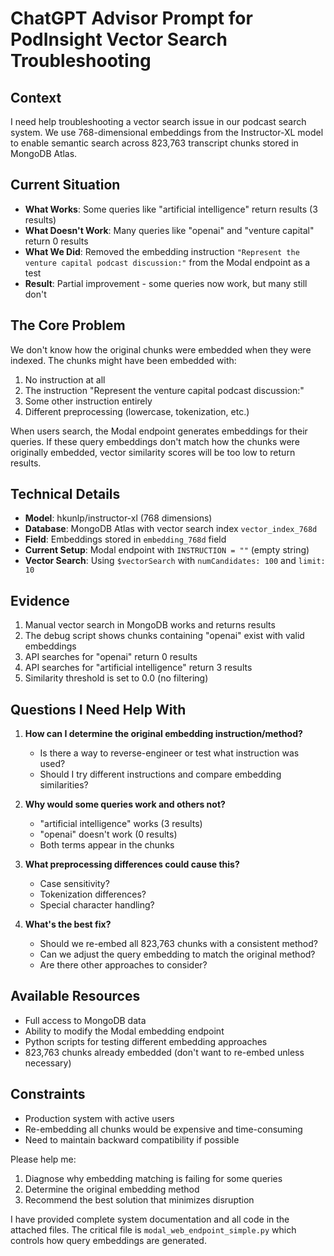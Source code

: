# ChatGPT Advisor Prompt for PodInsight Vector Search Troubleshooting

## Context
I need help troubleshooting a vector search issue in our podcast search system. We use 768-dimensional embeddings from the Instructor-XL model to enable semantic search across 823,763 transcript chunks stored in MongoDB Atlas.

## Current Situation
- **What Works**: Some queries like "artificial intelligence" return results (3 results)
- **What Doesn't Work**: Many queries like "openai" and "venture capital" return 0 results
- **What We Did**: Removed the embedding instruction `"Represent the venture capital podcast discussion:"` from the Modal endpoint as a test
- **Result**: Partial improvement - some queries now work, but many still don't

## The Core Problem
We don't know how the original chunks were embedded when they were indexed. The chunks might have been embedded with:
1. No instruction at all
2. The instruction "Represent the venture capital podcast discussion:"
3. Some other instruction entirely
4. Different preprocessing (lowercase, tokenization, etc.)

When users search, the Modal endpoint generates embeddings for their queries. If these query embeddings don't match how the chunks were originally embedded, vector similarity scores will be too low to return results.

## Technical Details
- **Model**: hkunlp/instructor-xl (768 dimensions)
- **Database**: MongoDB Atlas with vector search index `vector_index_768d`
- **Field**: Embeddings stored in `embedding_768d` field
- **Current Setup**: Modal endpoint with `INSTRUCTION = ""` (empty string)
- **Vector Search**: Using `$vectorSearch` with `numCandidates: 100` and `limit: 10`

## Evidence
1. Manual vector search in MongoDB works and returns results
2. The debug script shows chunks containing "openai" exist with valid embeddings
3. API searches for "openai" return 0 results
4. API searches for "artificial intelligence" return 3 results
5. Similarity threshold is set to 0.0 (no filtering)

## Questions I Need Help With

1. **How can I determine the original embedding instruction/method?**
   - Is there a way to reverse-engineer or test what instruction was used?
   - Should I try different instructions and compare embedding similarities?

2. **Why would some queries work and others not?**
   - "artificial intelligence" works (3 results)
   - "openai" doesn't work (0 results)
   - Both terms appear in the chunks

3. **What preprocessing differences could cause this?**
   - Case sensitivity?
   - Tokenization differences?
   - Special character handling?

4. **What's the best fix?**
   - Should we re-embed all 823,763 chunks with a consistent method?
   - Can we adjust the query embedding to match the original method?
   - Are there other approaches to consider?

## Available Resources
- Full access to MongoDB data
- Ability to modify the Modal embedding endpoint
- Python scripts for testing different embedding approaches
- 823,763 chunks already embedded (don't want to re-embed unless necessary)

## Constraints
- Production system with active users
- Re-embedding all chunks would be expensive and time-consuming
- Need to maintain backward compatibility if possible

Please help me:
1. Diagnose why embedding matching is failing for some queries
2. Determine the original embedding method
3. Recommend the best solution that minimizes disruption

I have provided complete system documentation and all code in the attached files. The critical file is `modal_web_endpoint_simple.py` which controls how query embeddings are generated.
